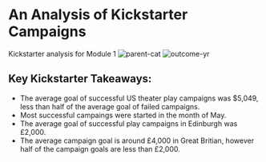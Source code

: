 # An Analysis of Kickstarter Campaigns
Kickstarter analysis for Module 1
![parent-cat](https://user-images.githubusercontent.com/90974647/134775585-5c40933d-f1c0-4345-88d2-11a575c0caa1.png)
![outcome-yr](https://user-images.githubusercontent.com/90974647/134775577-66a8bebf-f0aa-42a5-8ba7-7be8ae314fce.png)
  ## Key Kickstarter Takeaways:
  * The average goal of successful US theater play campaigns was $5,049, less than half of the average goal of failed campaigns.
  * Most successful campaings were started in the month of May.
  * The average goal of successful play campaigns in Edinburgh was £2,000.
  * The average campaign goal is around £4,000 in Great Britian, however half of the campaign goals are less than £2,000.

